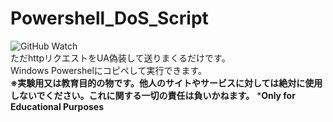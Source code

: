 # Powershell_DoS_Script
![GitHub Watch](https://img.shields.io/github/watchers/rifurekusyon/Powershell_DoS_Script.svg?style=social&label=Watch)  
ただhttpリクエストをUA偽装して送りまくるだけです。  
Windows Powershelにコピペして実行できます。  
**※実験用又は教育目的の物です。他人のサイトやサービスに対しては絶対に使用しないでください。これに関する一切の責任は負いかねます。**
***Only for Educational Purposes**

